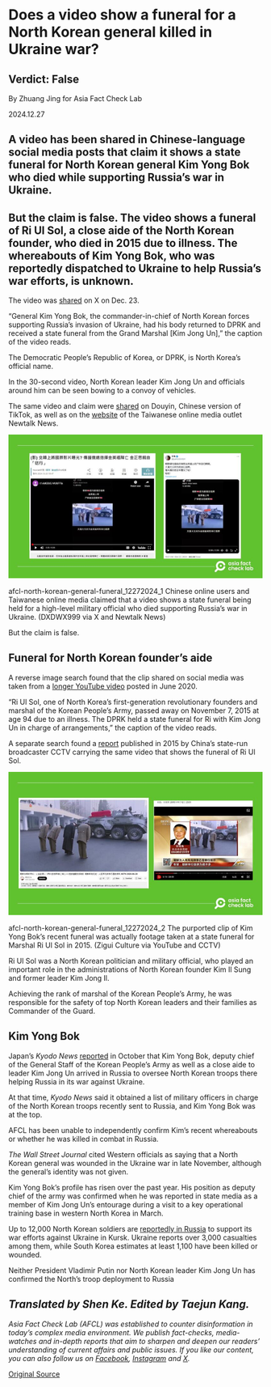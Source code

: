 # Does a video show a funeral for a North Korean general killed in Ukraine war?

## Verdict: False

By Zhuang Jing for Asia Fact Check Lab

2024.12.27

## A video has been shared in Chinese-language social media posts that claim it shows a state funeral for North Korean general Kim Yong Bok who died while supporting Russia’s war in Ukraine.

## But the claim is false. The video shows a funeral of Ri Ul Sol, a close aide of the North Korean founder, who died in 2015 due to illness. The whereabouts of Kim Yong Bok, who was reportedly dispatched to Ukraine to help Russia’s war efforts, is unknown.

The video was [shared](https://x.com/DXDWX999/status/1871077884250706387) on X on Dec. 23.

“General Kim Yong Bok, the commander-in-chief of North Korean forces supporting Russia’s invasion of Ukraine, had his body returned to DPRK and received a state funeral from the Grand Marshal [Kim Jong Un],” the caption of the video reads.

The Democratic People’s Republic of Korea, or DPRK, is North Korea’s official name.

In the 30-second video, North Korean leader Kim Jong Un and officials around him can be seen bowing to a convoy of vehicles.

The same video and claim were [shared](https://www.douyin.com/user/MS4wLjABAAAA-qBiVyNzCS4UNxz5FX9qLQel3-VUDTIjOCdyN0ixlnE?from_tab_name=main) on Douyin, Chinese version of TikTok, as well as on the [website](https://archive.ph/I2dYd) of the Taiwanese online media outlet Newtalk News.

![Chinese online users and Taiwanese online media claimed that a video shows a state funeral being held for a high-level military official who died supporting Russia’s war in Ukraine.](images/7ZNYJATLORA3JJVOQE7WENQFMA.jpg)

afcl-north-korean-general-funeral\_12272024\_1 Chinese online users and Taiwanese online media claimed that a video shows a state funeral being held for a high-level military official who died supporting Russia’s war in Ukraine. (DXDWX999 via X and Newtalk News)

But the claim is false.

## Funeral for North Korean founder’s aide

A reverse image search found that the clip shared on social media was taken from a [longer YouTube video](https://www.youtube.com/watch?v=OhvAkfBGPwQ) posted in June 2020.

“Ri Ul Sol, one of North Korea’s first-generation revolutionary founders and marshal of the Korean People’s Army, passed away on November 7, 2015 at age 94 due to an illness. The DPRK held a state funeral for Ri with Kim Jong Un in charge of arrangements,” the caption of the video reads.

A separate search found a [report](https://tv.cctv.com/2015/11/12/VIDE1447343477341532.shtml?spm=C52507945305.PwquEtqucIWR.0.0) published in 2015 by China’s state-run broadcaster CCTV carrying the same video that shows the funeral of Ri Ul Sol.

![The purported clip of Kim Yong Bok’s recent funeral was actually footage taken at a state funeral for Marshal Ri Ul Sol in 2015.](images/FWCW2DFIOVF37PIPZE4JFSWRSI.jpg)

afcl-north-korean-general-funeral\_12272024\_2 The purported clip of Kim Yong Bok’s recent funeral was actually footage taken at a state funeral for Marshal Ri Ul Sol in 2015. (Zigui Culture via YouTube and CCTV)

Ri Ul Sol was a North Korean politician and military official, who played an important role in the administrations of North Korean founder Kim Il Sung and former leader Kim Jong Il.

Achieving the rank of marshal of the Korean People’s Army, he was responsible for the safety of top North Korean leaders and their families as Commander of the Guard.

## Kim Yong Bok

Japan’s *Kyodo News* [reported](https://www.rfa.org/english/korea/2024/10/28/north-korea-russia-ukraine-military-aide/) in October that Kim Yong Bok, deputy chief of the General Staff of the Korean People’s Army as well as a close aide to leader Kim Jong Un arrived in Russia to oversee North Korean troops there helping Russia in its war against Ukraine.

At that time, *Kyodo News* said it obtained a list of military officers in charge of the North Korean troops recently sent to Russia, and Kim Yong Bok was at the top.

AFCL has been unable to independently confirm Kim’s recent whereabouts or whether he was killed in combat in Russia.

*The Wall Street Journal* cited Western officials as saying that a North Korean general was wounded in the Ukraine war in late November, although the general’s identity was not given.

Kim Yong Bok’s profile has risen over the past year. His position as deputy chief of the army was confirmed when he was reported in state media as a member of Kim Jong Un’s entourage during a visit to a key operational training base in western North Korea in March.

Up to 12,000 North Korean soldiers are [reportedly in Russia](https://www.rfa.org/english/korea/2024/12/27/north-korea-captured-soldier-russia/) to support its war efforts against Ukraine in Kursk. Ukraine reports over 3,000 casualties among them, while South Korea estimates at least 1,100 have been killed or wounded.

Neither President Vladimir Putin nor North Korean leader Kim Jong Un has confirmed the North’s troop deployment to Russia

## *Translated by Shen Ke. Edited by Taejun Kang.*

*Asia Fact Check Lab (AFCL) was established to counter disinformation in today’s complex media environment. We publish fact-checks, media-watches and in-depth reports that aim to sharpen and deepen our readers’ understanding of current affairs and public issues. If you like our content, you can also follow us on* [*Facebook*](https://www.facebook.com/asiafactchecklabcn)*,* [*Instagram*](https://www.instagram.com/asiafactchecklab/) *and* [*X*](https://twitter.com/AFCL_eng)*.*



[Original Source](https://www.rfa.org/english/factcheck/2024/12/27/afcl-north-korean-general-funeral/)